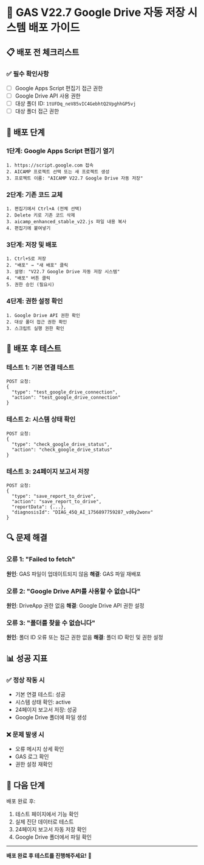 # 🚀 GAS V22.7 Google Drive 자동 저장 시스템 배포 가이드

## 📋 배포 전 체크리스트

### ✅ 필수 확인사항
- [ ] Google Apps Script 편집기 접근 권한
- [ ] Google Drive API 사용 권한
- [ ] 대상 폴더 ID: `1tUFDq_neV85vIC4GebhtQ2VpghhGP5vj`
- [ ] 대상 폴더 접근 권한

## 🔧 배포 단계

### 1단계: Google Apps Script 편집기 열기
```
1. https://script.google.com 접속
2. AICAMP 프로젝트 선택 또는 새 프로젝트 생성
3. 프로젝트 이름: "AICAMP V22.7 Google Drive 자동 저장"
```

### 2단계: 기존 코드 교체
```
1. 편집기에서 Ctrl+A (전체 선택)
2. Delete 키로 기존 코드 삭제
3. aicamp_enhanced_stable_v22.js 파일 내용 복사
4. 편집기에 붙여넣기
```

### 3단계: 저장 및 배포
```
1. Ctrl+S로 저장
2. "배포" → "새 배포" 클릭
3. 설명: "V22.7 Google Drive 자동 저장 시스템"
4. "배포" 버튼 클릭
5. 권한 승인 (필요시)
```

### 4단계: 권한 설정 확인
```
1. Google Drive API 권한 확인
2. 대상 폴더 접근 권한 확인
3. 스크립트 실행 권한 확인
```

## 🧪 배포 후 테스트

### 테스트 1: 기본 연결 테스트
```
POST 요청:
{
  "type": "test_google_drive_connection",
  "action": "test_google_drive_connection"
}
```

### 테스트 2: 시스템 상태 확인
```
POST 요청:
{
  "type": "check_google_drive_status",
  "action": "check_google_drive_status"
}
```

### 테스트 3: 24페이지 보고서 저장
```
POST 요청:
{
  "type": "save_report_to_drive",
  "action": "save_report_to_drive",
  "reportData": {...},
  "diagnosisId": "DIAG_45Q_AI_1756897759287_vd0y2wonv"
}
```

## 🔍 문제 해결

### 오류 1: "Failed to fetch"
**원인**: GAS 파일이 업데이트되지 않음
**해결**: GAS 파일 재배포

### 오류 2: "Google Drive API를 사용할 수 없습니다"
**원인**: DriveApp 권한 없음
**해결**: Google Drive API 권한 설정

### 오류 3: "폴더를 찾을 수 없습니다"
**원인**: 폴더 ID 오류 또는 접근 권한 없음
**해결**: 폴더 ID 확인 및 권한 설정

## 📊 성공 지표

### ✅ 정상 작동 시
- 기본 연결 테스트: 성공
- 시스템 상태 확인: active
- 24페이지 보고서 저장: 성공
- Google Drive 폴더에 파일 생성

### ❌ 문제 발생 시
- 오류 메시지 상세 확인
- GAS 로그 확인
- 권한 설정 재확인

## 🎯 다음 단계

배포 완료 후:
1. 테스트 페이지에서 기능 확인
2. 실제 진단 데이터로 테스트
3. 24페이지 보고서 자동 저장 확인
4. Google Drive 폴더에서 파일 확인

---

**배포 완료 후 테스트를 진행해주세요!** 🚀
